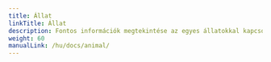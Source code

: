 ```yaml
---
title: Állat
linkTitle: Állat
description: Fontos információk megtekintése az egyes állatokkal kapcsolatban
weight: 60
manualLink: /hu/docs/animal/
---
```

<script>
  window.location.href = "/hu/docs/animal/";
</script>
